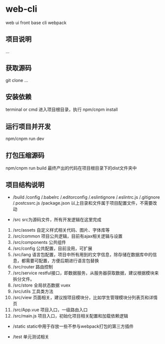 # web-cli
web ui front base cli webpack
## 项目说明
...

## 获取源码
git clone ...

## 安装依赖
terminal or cmd 进入项目根目录，执行 npm/cnpm install

## 运行项目并开发
npm/cnpm run dev

## 打包压缩源码
npm/cnpm run build
最终产出的代码在项目根目录下的dist文件夹中

## 项目结构说明

* /build /config /.babelrc /.editorconfig /.eslintignore /.eslintrc.js /.gitignore /.postcssrc.js /package.json
以上目录和文件属于项目配置文件，不需要改动

* /src
src为源码文件，所有开发逻辑在这里完成
1. /src/assets 自定义样式相关代码、图片、字体库等
2. /src/common 项目公共逻辑，目前有ajax相关逻辑与设置
3. /src/components 公共组件
4. /src/config 公共配置，目前没用，可扩展
5. /src/lang 语言包配置，项目中所有用到的文字信息，除存储在数据库中的信息，都需要可配置，方便后期进行语言包替换
6. /src/router 路由控制
7. /src/service restful接口，即数据服务，从服务器获取数据，建议根据模块来拆分文件。
8. /src/store 全局状态数据 vuex
9. /src/utils 工具类方法
10. /src/view 页面相关，建议按项目模块分，比如学生管理模块分列表页和详情页
11. /src/App.vue 项目入口，一级路由入口
12. /src/main.js 项目入口，初始化项目相关配置和加载依赖逻辑

* /static
static中用于存放一些不参与webpack打包的第三方插件

* /test
单元测试相关

